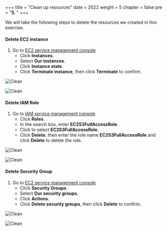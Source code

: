 +++
title = "Clean up resources"
date = 2022
weight = 5
chapter = false
pre = "<b>5. </b>"
+++

We will take the following steps to delete the resources we created in this exercise.

#### Delete EC2 instance

1. Go to [EC2 service management console](https://console.aws.amazon.com/ec2/v2/home)
   - Click **Instances**.
   - Select **Our instances**.
   - Click **Instance state**.
   - Click **Terminate instance**, then click **Terminate** to confirm.

![Clean](/images/5.clean/001-clean.png)

![Clean](/images/5.clean/002-clean.png)

#### Delete IAM Role

1. Go to [IAM service management console](https://console.aws.amazon.com/iamv2/home#/home)
   - Click **Roles**.
   - In the search box, enter **EC2S3FullAccessRole**.
   - Click to select **EC2S3FullAccessRole**.
   - Click **Delete**, then enter the role name **EC2S3FullAccessRole** and click **Delete** to delete the role.

![Clean](/images/5.clean/003-clean.png)

![Clean](/images/5.clean/004-clean.png)

#### Delete Security Group

1. Go to [EC2 service management console](https://console.aws.amazon.com/ec2/v2/home)
   - Click **Security Groups**.
   - Select **Our security groups**.
   - Click **Actions**.
   - Click **Delete security groups**, then click **Delete** to confirm.

![Clean](/images/5.clean/005-clean.png)

![Clean](/images/5.clean/006-clean.png)